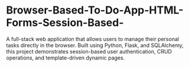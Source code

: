 # Browser-Based-To-Do-App-HTML-Forms-Session-Based-
A full-stack web application that allows users to manage their personal tasks directly in the browser. Built using Python, Flask, and SQLAlchemy, this project demonstrates session-based user authentication, CRUD operations, and template-driven dynamic pages.
